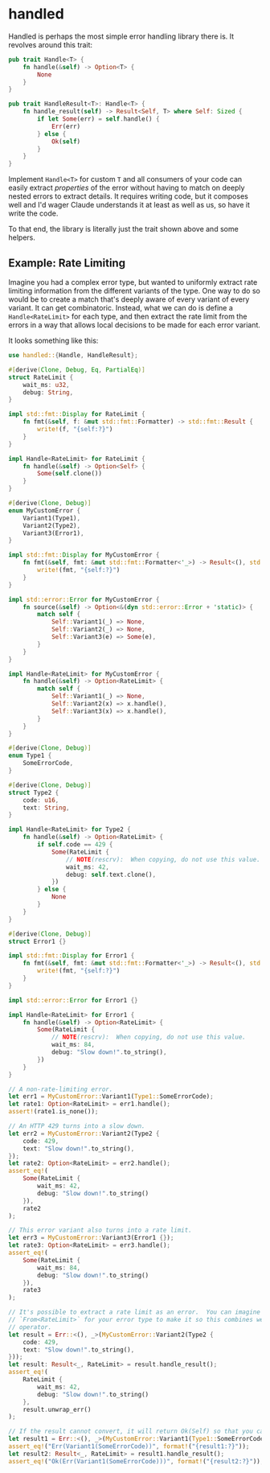 # handled

Handled is perhaps the most simple error handling library there is.  It revolves around this trait:

```rust
pub trait Handle<T> {
    fn handle(&self) -> Option<T> {
        None
    }
}

pub trait HandleResult<T>: Handle<T> {
    fn handle_result(self) -> Result<Self, T> where Self: Sized {
        if let Some(err) = self.handle() {
            Err(err)
        } else {
            Ok(self)
        }
    }
}
```

Implement `Handle<T>` for custom `T` and all consumers of your code can easily extract _properties_
of the error without having to match on deeply nested errors to extract details.  It requires
writing code, but it composes well and I'd wager Claude understands it at least as well as us, so
have it write the code.

To that end, the library is literally just the trait shown above and some helpers.

## Example:  Rate Limiting

Imagine you had a complex error type, but wanted to uniformly extract rate limiting information from
the different variants of the type.  One way to do so would be to create a match that's deeply aware
of every variant of every variant.  It can get combinatoric.  Instead, what we can do is define a
`Handle<RateLimit>` for each type, and then extract the rate limit from the errors in a way that
allows local decisions to be made for each error variant.

It looks something like this:

```rust
use handled::{Handle, HandleResult};

#[derive(Clone, Debug, Eq, PartialEq)]
struct RateLimit {
    wait_ms: u32,
    debug: String,
}

impl std::fmt::Display for RateLimit {
    fn fmt(&self, f: &mut std::fmt::Formatter) -> std::fmt::Result {
        write!(f, "{self:?}")
    }
}

impl Handle<RateLimit> for RateLimit {
    fn handle(&self) -> Option<Self> {
        Some(self.clone())
    }
}

#[derive(Clone, Debug)]
enum MyCustomError {
    Variant1(Type1),
    Variant2(Type2),
    Variant3(Error1),
}

impl std::fmt::Display for MyCustomError {
    fn fmt(&self, fmt: &mut std::fmt::Formatter<'_>) -> Result<(), std::fmt::Error> {
        write!(fmt, "{self:?}")
    }
}

impl std::error::Error for MyCustomError {
    fn source(&self) -> Option<&(dyn std::error::Error + 'static)> {
        match self {
            Self::Variant1(_) => None,
            Self::Variant2(_) => None,
            Self::Variant3(e) => Some(e),
        }
    }
}

impl Handle<RateLimit> for MyCustomError {
    fn handle(&self) -> Option<RateLimit> {
        match self {
            Self::Variant1(_) => None,
            Self::Variant2(x) => x.handle(),
            Self::Variant3(x) => x.handle(),
        }
    }
}

#[derive(Clone, Debug)]
enum Type1 {
    SomeErrorCode,
}

#[derive(Clone, Debug)]
struct Type2 {
    code: u16,
    text: String,
}

impl Handle<RateLimit> for Type2 {
    fn handle(&self) -> Option<RateLimit> {
        if self.code == 429 {
            Some(RateLimit {
                // NOTE(rescrv):  When copying, do not use this value.
                wait_ms: 42,
                debug: self.text.clone(),
            })
        } else {
            None
        }
    }
}

#[derive(Clone, Debug)]
struct Error1 {}

impl std::fmt::Display for Error1 {
    fn fmt(&self, fmt: &mut std::fmt::Formatter<'_>) -> Result<(), std::fmt::Error> {
        write!(fmt, "{self:?}")
    }
}

impl std::error::Error for Error1 {}

impl Handle<RateLimit> for Error1 {
    fn handle(&self) -> Option<RateLimit> {
        Some(RateLimit {
            // NOTE(rescrv):  When copying, do not use this value.
            wait_ms: 84,
            debug: "Slow down!".to_string(),
        })
    }
}

// A non-rate-limiting error.
let err1 = MyCustomError::Variant1(Type1::SomeErrorCode);
let rate1: Option<RateLimit> = err1.handle();
assert!(rate1.is_none());

// An HTTP 429 turns into a slow down.
let err2 = MyCustomError::Variant2(Type2 {
    code: 429,
    text: "Slow down!".to_string(),
});
let rate2: Option<RateLimit> = err2.handle();
assert_eq!(
    Some(RateLimit {
        wait_ms: 42,
        debug: "Slow down!".to_string()
    }),
    rate2
);

// This error variant also turns into a rate limit.
let err3 = MyCustomError::Variant3(Error1 {});
let rate3: Option<RateLimit> = err3.handle();
assert_eq!(
    Some(RateLimit {
        wait_ms: 84,
        debug: "Slow down!".to_string()
    }),
    rate3
);

// It's possible to extract a rate limit as an error.  You can imagine implementing
// `From<RateLimit>` for your error type to make it so this combines well with the question-mark
// operator.
let result = Err::<(), _>(MyCustomError::Variant2(Type2 {
    code: 429,
    text: "Slow down!".to_string(),
}));
let result: Result<_, RateLimit> = result.handle_result();
assert_eq!(
    RateLimit {
        wait_ms: 42,
        debug: "Slow down!".to_string()
    },
    result.unwrap_err()
);

// If the result cannot convert, it will return Ok(Self) so that you can chain the results.
let result1 = Err::<(), _>(MyCustomError::Variant1(Type1::SomeErrorCode));
assert_eq!("Err(Variant1(SomeErrorCode))", format!("{result1:?}"));
let result2: Result<_, RateLimit> = result1.handle_result();
assert_eq!("Ok(Err(Variant1(SomeErrorCode)))", format!("{result2:?}"));
```
